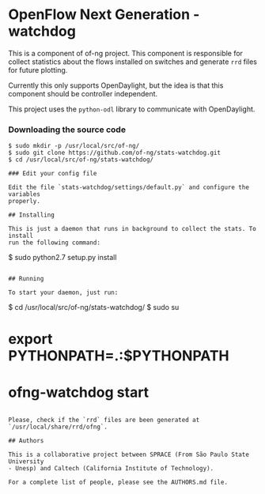 # OpenFlow Next Generation - watchdog

This is a component of of-ng project. This component is responsible for collect
statistics about the flows installed on switches and generate `rrd` files for future plotting.

Currently this only supports OpenDaylight, but the idea is that this component
should be controller independent.

This project uses the `python-odl` library to communicate with OpenDaylight.

### Downloading the source code

```
$ sudo mkdir -p /usr/local/src/of-ng/
$ sudo git clone https://github.com/of-ng/stats-watchdog.git
$ cd /usr/local/src/of-ng/stats-watchdog/

### Edit your config file

Edit the file `stats-watchdog/settings/default.py` and configure the variables
properly.

## Installing

This is just a daemon that runs in background to collect the stats. To install
run the following command:

```
$ sudo python2.7 setup.py install
```

## Running

To start your daemon, just run:

```
$ cd /usr/local/src/of-ng/stats-watchdog/
$ sudo su
# export PYTHONPATH=.:$PYTHONPATH
# ofng-watchdog start 
```

Please, check if the `rrd` files are been generated at
`/usr/local/share/rrd/ofng`.

## Authors

This is a collaborative project between SPRACE (From São Paulo State University
- Unesp) and Caltech (California Institute of Technology).

For a complete list of people, please see the AUTHORS.md file.
